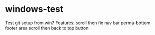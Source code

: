 # windows-test
Test git setup from win7
Features:
	scroll then fix nav bar
	perma-bottom footer area
	scroll then back to top button